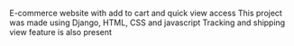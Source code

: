 E-commerce website with add to cart and quick view access
This project was made using Django, HTML, CSS and javascript
Tracking and shipping view feature is also present
